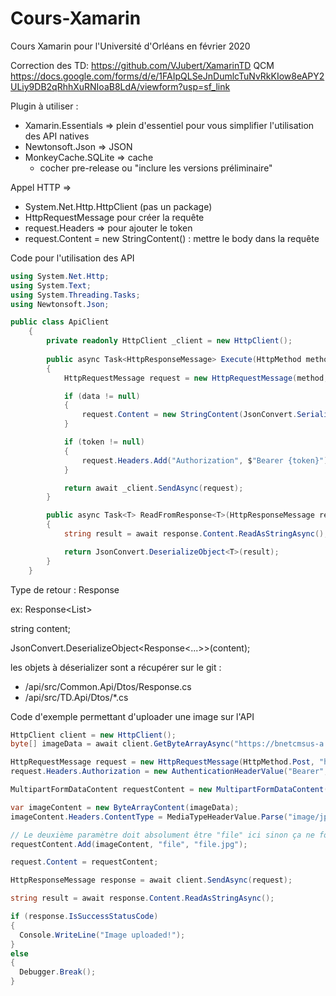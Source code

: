 # Cours-Xamarin
Cours Xamarin pour l'Université d'Orléans en février 2020

Correction des TD: https://github.com/VJubert/XamarinTD
QCM https://docs.google.com/forms/d/e/1FAIpQLSeJnDumlcTuNvRkKIow8eAPY2ULiy9DB2qRhhXuRNIoaB8LdA/viewform?usp=sf_link

Plugin à utiliser : 
- Xamarin.Essentials => plein d'essentiel pour vous simplifier l'utilisation des API natives
- Newtonsoft.Json => JSON
- MonkeyCache.SQLite => cache 
  - cocher pre-release ou "inclure les versions préliminaire"

Appel HTTP =>
  - System.Net.Http.HttpClient (pas un package)
  - HttpRequestMessage pour créer la requête
  - request.Headers => pour ajouter le token
  - request.Content = new StringContent() : mettre le body dans la requête

Code pour l'utilisation des API
```csharp
using System.Net.Http;
using System.Text;
using System.Threading.Tasks;
using Newtonsoft.Json;

public class ApiClient
	{
		private readonly HttpClient _client = new HttpClient();
		
		public async Task<HttpResponseMessage> Execute(HttpMethod method, string url, object data = null, string token = null)
		{
			HttpRequestMessage request = new HttpRequestMessage(method, url);

			if (data != null)
			{
				request.Content = new StringContent(JsonConvert.SerializeObject(data), Encoding.UTF8, "application/json");
			}

			if (token != null)
			{
				request.Headers.Add("Authorization", $"Bearer {token}");
			}

			return await _client.SendAsync(request);
		}

		public async Task<T> ReadFromResponse<T>(HttpResponseMessage response)
		{
			string result = await response.Content.ReadAsStringAsync();

			return JsonConvert.DeserializeObject<T>(result);
		}
	}
```


Type de retour : Response<T>
    
ex: Response<List<PlaceItemSummary>> 

string content;

JsonConvert.DeserializeObject<Response<...>>(content);

les objets à déserializer sont a récupérer sur le git : 
- /api/src/Common.Api/Dtos/Response.cs
- /api/src/TD.Api/Dtos/*.cs

Code d'exemple permettant d'uploader une image sur l'API
```csharp
HttpClient client = new HttpClient();
byte[] imageData = await client.GetByteArrayAsync("https://bnetcmsus-a.akamaihd.net/cms/blog_header/x6/X6KQ96B3LHMY1551140875276.jpg");

HttpRequestMessage request = new HttpRequestMessage(HttpMethod.Post, "https://td-api.julienmialon.com/images");
request.Headers.Authorization = new AuthenticationHeaderValue("Bearer", "__access__token__");

MultipartFormDataContent requestContent = new MultipartFormDataContent();

var imageContent = new ByteArrayContent(imageData);
imageContent.Headers.ContentType = MediaTypeHeaderValue.Parse("image/jpeg");

// Le deuxième paramètre doit absolument être "file" ici sinon ça ne fonctionnera pas
requestContent.Add(imageContent, "file", "file.jpg");

request.Content = requestContent;

HttpResponseMessage response = await client.SendAsync(request);

string result = await response.Content.ReadAsStringAsync();

if (response.IsSuccessStatusCode)
{
  Console.WriteLine("Image uploaded!");
}
else
{
  Debugger.Break();
}
```
